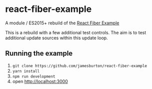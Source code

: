 # react-fiber-example

A module / ES2015+ rebuild of the [React Fiber Example](https://github.com/facebook/react/tree/master/examples/fiber)

This is a rebuild with a few additional test controls.  The aim is to test additional update sources within this update loop.

## Running the example

1. `git clone https://github.com/jamesburton/react-fiber-example`
2. `yarn install`
3. `npm run development`
4. open [http://localhost:3000](http://localhost:3000)


